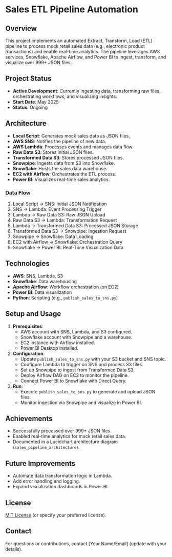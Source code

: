 # Sales ETL Pipeline Automation

## Overview
This project implements an automated Extract, Transform, Load (ETL) pipeline to process mock retail sales data (e.g., electronic product transactions) and enable real-time analytics. The pipeline leverages AWS services, Snowflake, Apache Airflow, and Power BI to ingest, transform, and visualize over 999+ JSON files.

## Project Status
- **Active Development**: Currently ingesting data, transforming raw files, orchestrating workflows, and visualizing insights.
- **Start Date**: May 2025
- **Status**: Ongoing

## Architecture
- **Local Script**: Generates mock sales data as JSON files.
- **AWS SNS**: Notifies the pipeline of new data.
- **AWS Lambda**: Processes events and manages data flow.
- **Raw Data S3**: Stores initial JSON files.
- **Transformed Data S3**: Stores processed JSON files.
- **Snowpipe**: Ingests data from S3 into Snowflake.
- **Snowflake**: Hosts the sales data warehouse.
- **EC2 with Airflow**: Orchestrates the ETL process.
- **Power BI**: Visualizes real-time sales analytics.

### Data Flow
1. Local Script → SNS: Initial JSON Notification
2. SNS → Lambda: Event Processing Trigger
3. Lambda → Raw Data S3: Raw JSON Upload
4. Raw Data S3 → Lambda: Transformation Request
5. Lambda → Transformed Data S3: Processed JSON Storage
6. Transformed Data S3 → Snowpipe: Ingestion Request
7. Snowpipe → Snowflake: Data Loading
8. EC2 with Airflow → Snowflake: Orchestration Query
9. Snowflake → Power BI: Real-Time Visualization Data

## Technologies
- **AWS**: SNS, Lambda, S3
- **Snowflake**: Data warehousing
- **Apache Airflow**: Workflow orchestration (on EC2)
- **Power BI**: Data visualization
- **Python**: Scripting (e.g., `publish_sales_to_sns.py`)

## Setup and Usage
1. **Prerequisites**:
   - AWS account with SNS, Lambda, and S3 configured.
   - Snowflake account with Snowpipe and a warehouse.
   - EC2 instance with Airflow installed.
   - Power BI Desktop installed.
2. **Configuration**:
   - Update `publish_sales_to_sns.py` with your S3 bucket and SNS topic.
   - Configure Lambda to trigger on SNS and process S3 files.
   - Set up Snowpipe to ingest from Transformed Data S3.
   - Deploy Airflow DAG on EC2 to monitor the pipeline.
   - Connect Power BI to Snowflake with Direct Query.
3. **Run**:
   - Execute `publish_sales_to_sns.py` to generate and upload JSON files.
   - Monitor ingestion via Snowpipe and visualize in Power BI.

## Achievements
- Successfully processed over 999+ JSON files.
- Enabled real-time analytics for mock retail sales data.
- Documented in a Lucidchart architecture diagram (`sales_pipeline_architecture`).

## Future Improvements
- Automate data transformation logic in Lambda.
- Add error handling and logging.
- Expand visualization dashboards in Power BI.

## License
[MIT License](https://opensource.org/licenses/MIT) (or specify your preferred license).

## Contact
For questions or contributions, contact [Your Name/Email] (update with your details).

